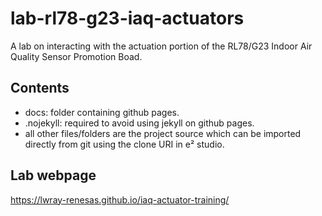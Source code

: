 # lab-rl78-g23-iaq-actuators
A lab on interacting with the actuation portion of the RL78/G23 Indoor Air Quality Sensor Promotion Boad.

## Contents
- docs: folder containing github pages.
- .nojekyll: required to avoid using jekyll on github pages.
- all other files/folders are the project source which can be imported directly from git using the clone URI in e² studio.

## Lab webpage
https://lwray-renesas.github.io/iaq-actuator-training/
